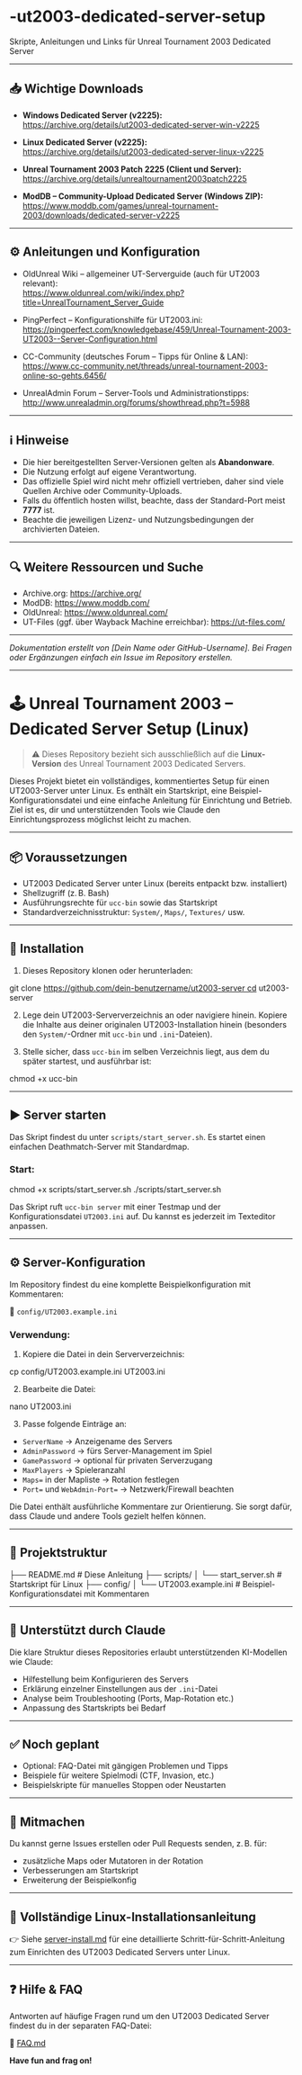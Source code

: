 # -ut2003-dedicated-server-setup
Skripte, Anleitungen und Links für Unreal Tournament 2003 Dedicated Server

---

## 📥 Wichtige Downloads

- **Windows Dedicated Server (v2225):**  
  https://archive.org/details/ut2003-dedicated-server-win-v2225

- **Linux Dedicated Server (v2225):**  
  https://archive.org/details/ut2003-dedicated-server-linux-v2225

- **Unreal Tournament 2003 Patch 2225 (Client und Server):**  
  https://archive.org/details/unrealtournament2003patch2225

- **ModDB – Community-Upload Dedicated Server (Windows ZIP):**  
  https://www.moddb.com/games/unreal-tournament-2003/downloads/dedicated-server-v2225

---

## ⚙️ Anleitungen und Konfiguration

- OldUnreal Wiki – allgemeiner UT-Serverguide (auch für UT2003 relevant):  
  https://www.oldunreal.com/wiki/index.php?title=UnrealTournament_Server_Guide

- PingPerfect – Konfigurationshilfe für UT2003.ini:  
  https://pingperfect.com/knowledgebase/459/Unreal-Tournament-2003-UT2003--Server-Configuration.html

- CC-Community (deutsches Forum – Tipps für Online & LAN):  
  https://www.cc-community.net/threads/unreal-tournament-2003-online-so-gehts.6456/

- UnrealAdmin Forum – Server-Tools und Administrationstipps:  
  http://www.unrealadmin.org/forums/showthread.php?t=5988

---

## ℹ️ Hinweise

- Die hier bereitgestellten Server-Versionen gelten als **Abandonware**.
- Die Nutzung erfolgt auf eigene Verantwortung.
- Das offizielle Spiel wird nicht mehr offiziell vertrieben, daher sind viele Quellen Archive oder Community-Uploads.
- Falls du öffentlich hosten willst, beachte, dass der Standard-Port meist **7777** ist.
- Beachte die jeweiligen Lizenz- und Nutzungsbedingungen der archivierten Dateien.

---

## 🔍 Weitere Ressourcen und Suche

- Archive.org: https://archive.org/
- ModDB: https://www.moddb.com/
- OldUnreal: https://www.oldunreal.com/
- UT-Files (ggf. über Wayback Machine erreichbar): https://ut-files.com/

---

*Dokumentation erstellt von [Dein Name oder GitHub-Username].*
*Bei Fragen oder Ergänzungen einfach ein Issue im Repository erstellen.*


---

# 🕹️ Unreal Tournament 2003 – Dedicated Server Setup (Linux)

> ⚠️ Dieses Repository bezieht sich ausschließlich auf die **Linux-Version** des Unreal Tournament 2003 Dedicated Servers.

Dieses Projekt bietet ein vollständiges, kommentiertes Setup für einen UT2003-Server unter Linux. Es enthält ein Startskript, eine Beispiel-Konfigurationsdatei und eine einfache Anleitung für Einrichtung und Betrieb. Ziel ist es, dir und unterstützenden Tools wie Claude den Einrichtungsprozess möglichst leicht zu machen.

---

## 📦 Voraussetzungen

- UT2003 Dedicated Server unter Linux (bereits entpackt bzw. installiert)
- Shellzugriff (z. B. Bash)
- Ausführungsrechte für `ucc-bin` sowie das Startskript
- Standardverzeichnisstruktur: `System/`, `Maps/`, `Textures/` usw.

---

## 🚀 Installation

1. Dieses Repository klonen oder herunterladen:

git clone https://github.com/dein-benutzername/ut2003-server cd ut2003-server



2. Lege dein UT2003-Serververzeichnis an oder navigiere hinein. Kopiere die Inhalte aus deiner originalen UT2003-Installation hinein (besonders den `System/`-Ordner mit `ucc-bin` und `.ini`-Dateien).

3. Stelle sicher, dass `ucc-bin` im selben Verzeichnis liegt, aus dem du später startest, und ausführbar ist:

chmod +x ucc-bin


---

## ▶️ Server starten

Das Skript findest du unter `scripts/start_server.sh`. Es startet einen einfachen Deathmatch-Server mit Standardmap.

### Start:

chmod +x scripts/start_server.sh ./scripts/start_server.sh


Das Skript ruft `ucc-bin server` mit einer Testmap und der Konfigurationsdatei `UT2003.ini` auf. Du kannst es jederzeit im Texteditor anpassen.

---

## ⚙️ Server-Konfiguration

Im Repository findest du eine komplette Beispielkonfiguration mit Kommentaren:

🔧 `config/UT2003.example.ini`

### Verwendung:

1. Kopiere die Datei in dein Serververzeichnis:

cp config/UT2003.example.ini UT2003.ini


2. Bearbeite die Datei:

nano UT2003.ini


3. Passe folgende Einträge an:
- `ServerName` → Anzeigename des Servers
- `AdminPassword` → fürs Server-Management im Spiel
- `GamePassword` → optional für privaten Serverzugang
- `MaxPlayers` → Spieleranzahl
- `Maps=` in der Mapliste → Rotation festlegen
- `Port=` und `WebAdmin-Port=` → Netzwerk/Firewall beachten

Die Datei enthält ausführliche Kommentare zur Orientierung. Sie sorgt dafür, dass Claude und andere Tools gezielt helfen können.

---

## 📁 Projektstruktur

├── README.md                     # Diese Anleitung ├── scripts/ │   └── start_server.sh           # Startskript für Linux ├── config/ │   └── UT2003.example.ini        # Beispiel-Konfigurationsdatei mit Kommentaren


---

## 🧠 Unterstützt durch Claude

Die klare Struktur dieses Repositories erlaubt unterstützenden KI-Modellen wie Claude:

- Hilfestellung beim Konfigurieren des Servers
- Erklärung einzelner Einstellungen aus der `.ini`-Datei
- Analyse beim Troubleshooting (Ports, Map-Rotation etc.)
- Anpassung des Startskripts bei Bedarf

---

## ✅ Noch geplant

- Optional: FAQ-Datei mit gängigen Problemen und Tipps
- Beispiele für weitere Spielmodi (CTF, Invasion, etc.)
- Beispielskripte für manuelles Stoppen oder Neustarten

---

## 💬 Mitmachen

Du kannst gerne Issues erstellen oder Pull Requests senden, z. B. für:

- zusätzliche Maps oder Mutatoren in der Rotation
- Verbesserungen am Startskript
- Erweiterung der Beispielkonfig

---

## 🔧 Vollständige Linux-Installationsanleitung

👉 Siehe [server-install.md](server-install.md) für eine detaillierte Schritt-für-Schritt-Anleitung zum Einrichten des UT2003 Dedicated Servers unter Linux.


---

## ❓ Hilfe & FAQ

Antworten auf häufige Fragen rund um den UT2003 Dedicated Server findest du in der separaten FAQ-Datei:

📄 [FAQ.md](FAQ.md)



**Have fun and frag on!**
